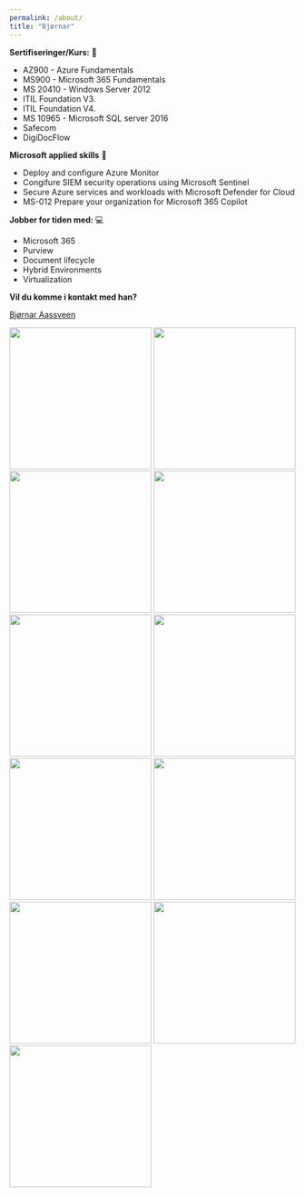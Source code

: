 ```yaml
---
permalink: /about/
title: "Bjørnar"
---
```

 
 
**Sertifiseringer/Kurs:** 🥇
*  AZ900 - Azure Fundamentals 
*  MS900 - Microsoft 365 Fundamentals
*  MS 20410 - Windows Server 2012
*  ITIL Foundation V3.
*  ITIL Foundation V4.
*  MS 10965 - Microsoft SQL server 2016
*  Safecom
*  DigiDocFlow

  
**Microsoft applied skills** 🥈
* Deploy and configure Azure Monitor
* Congifure SIEM security operations using Microsoft Sentinel
* Secure Azure services and workloads with Microsoft Defender for Cloud
* MS-012 Prepare your organization for Microsoft 365 Copilot


**Jobber for tiden med:** 💻
* Microsoft 365
* Purview
* Document lifecycle
* Hybrid Environments
* Virtualization

**Vil du komme i kontakt med han?**

[Bjørnar Aassveen](<mailto:bjornar@aassveen.com>)





<img src="https://www.logitrain.com.au/wp-content/uploads/2020/08/ITIL-V4-1024x464-1.jpg" width="250"/>
<img src="https://th.bing.com/th/id/R.7f7b6e750f74a8a65a042c851a339c9a?rik=atq6QoIxU4sMaA&riu=http%3a%2f%2f4.bp.blogspot.com%2f-mFdRmJCikJ0%2fTybGfi9B3SI%2fAAAAAAAAJKs%2f-I_Wck-I8vg%2fs400%2fITIL.PNG&ehk=RPfabFeeBkLY49%2bzIM1QHgEe5vNNYVY3RViBCxlfpXE%3d&risl=&pid=ImgRaw&r=0" width="250"/>
<img src="https://i.imgur.com/nJiBU5c.png" width="250"/>
<img src="https://i.imgur.com/JZhcEnv.png" width="250"/>
<img src="https://i.imgur.com/iI4RaRH.png" width="250"/>
<img src="https://i.imgur.com/hA0WRDp.png" width="250"/>
<img src="https://i.imgur.com/2gKU6CJ.png" width="250"/>
<img src="https://i.imgur.com/Zz3oW4R.png" width="250"/>
<img src="https://i.imgur.com/RUKkgbC.png" width="250"/>
<img src="https://i.imgur.com/3dFIJBq.png" width="250"/>
<img src="https://i.imgur.com/cdwcqUC.png" width="250"/>

